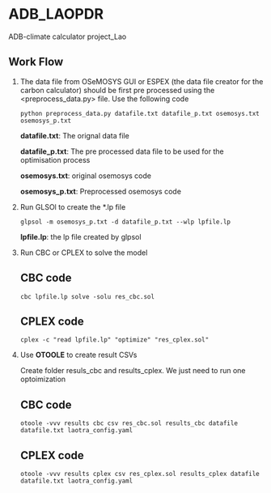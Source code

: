 # ADB_LAOPDR
ADB-climate calculator project_Lao

## Work Flow
1. The data file from OSeMOSYS GUI or ESPEX (the data file creator for the carbon calculator) should be first pre processed using the <preprocess_data.py> file. Use the following code

    `python preprocess_data.py datafile.txt datafile_p.txt osemosys.txt osemosys_p.txt`

    **datafile.txt**: The orignal data file

    **datafile_p.txt**: The pre processed data file to be used for the optimisation process

    **osemosys.txt**: original osemosys code

    **osemosys_p.txt**: Preprocessed osemosys code

2. Run GLSOl to create the *.lp file

    `glpsol -m osemosys_p.txt -d datafile_p.txt --wlp lpfile.lp`

    **lpfile.lp**: the lp file created by glpsol

3. Run CBC or CPLEX to solve the model 

     CBC code 
     ---
      `cbc lpfile.lp solve -solu res_cbc.sol`
    
     CPLEX code
     ---
     `cplex -c "read lpfile.lp" "optimize" "res_cplex.sol"`

4. Use **OTOOLE** to create result CSVs

    Create folder resuls_cbc and results_cplex. We just need to run one optoimization

    CBC code 
     ---
    `otoole -vvv results cbc csv res_cbc.sol results_cbc datafile datafile.txt laotra_config.yaml`

    CPLEX code 
     ---
    `otoole -vvv results cplex csv res_cplex.sol results_cplex datafile datafile.txt laotra_config.yaml`
